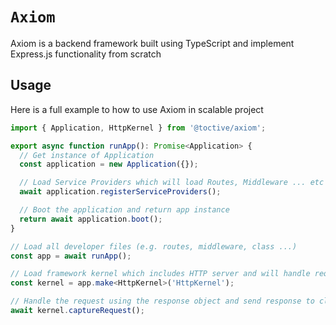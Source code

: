 # `Axiom`

Axiom is a backend framework built using TypeScript and implement Express.js functionality from scratch

## Usage

Here is a full example to how to use Axiom in scalable project

```ts
import { Application, HttpKernel } from '@toctive/axiom';

export async function runApp(): Promise<Application> {
  // Get instance of Application
  const application = new Application({});

  // Load Service Providers which will load Routes, Middleware ... etc
  await application.registerServiceProviders();

  // Boot the application and return app instance
  return await application.boot();
}

// Load all developer files (e.g. routes, middleware, class ...)
const app = await runApp();

// Load framework kernel which includes HTTP server and will handle requests
const kernel = app.make<HttpKernel>('HttpKernel');

// Handle the request using the response object and send response to client
await kernel.captureRequest();
```
